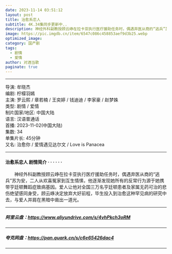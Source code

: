 ```yaml
---
date: 2023-11-14 03:51:12
layout: post
title: 治愈系恋人
subtitle: 4K.34集同步更新中..
description: 神经外科副教授顾云峥在拉卡亚执行医疗援助任务时，偶遇弃医从商的“逃兵”苏为安，二人从欢喜冤家到互生情愫，他逐渐发现她所有的反常行为源于她携带亨廷顿舞蹈症致病基因....
image: https://pic.imgdb.cn/item/6547c086c458853aef9d3b25.webp
optimized_image: 
category: 国产剧
tags:
  - 剧情
  - 爱情
author: 对酒当歌
paginate: true
---
```


---

导演: 牟晓杰  
编剧: 柠檬羽嫣  
主演: 罗云熙 / 章若楠 / 王奕婷 / 钱迪迪 / 李家豪 / 赵梦姝  
类型: 剧情 / 爱情  
制片国家/地区: 中国大陆  
语言: 汉语普通话  
首播: 2023-11-02(中国大陆)  
集数: 34  
单集片长: 45分钟  
又名: 治愈你 / 爱情遇见达尔文 / Love is Panacea  

---

#### 治愈系恋人 剧情简介 · · · · · ·

　　神经外科副教授顾云峥在拉卡亚执行医疗援助任务时，偶遇弃医从商的“逃兵”苏为安，二人从欢喜冤家到互生情愫，他逐渐发现她所有的反常行为源于她携带亨廷顿舞蹈症致病基因。爱人让他对全国三万名亨廷顿患者及家属无药可治的悲伤绝望感同身受，顾云峥决定放弃大好前程，毕生投入到治愈这种罕见病的研究中去，与爱人并肩在黑暗中凿出一道光。

---

##### 阿里云盘：<https://www.aliyundrive.com/s/4vhPkch3oRM>

---

##### 夸克网盘：<https://pan.quark.cn/s/c6e65426dac4>

---
